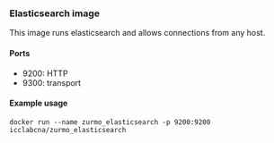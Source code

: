 ### Elasticsearch image
This image runs elasticsearch and allows connections from any host.

#### Ports
- 9200: HTTP
- 9300: transport

#### Example usage
```
docker run --name zurmo_elasticsearch -p 9200:9200 icclabcna/zurmo_elasticsearch
```
